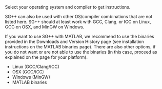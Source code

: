 Select your operating system and compiler to get instructions.

SG++ can also be used with other OS/compiler combinations that are not listed here. SG++ should at least work with GCC, Clang, or ICC on Linux, GCC on OSX, and MinGW on Windows.

If you want to use SG++ with MATLAB, we recommend to use the binaries provided in the Downloads and Version History page (see installation instructions on the MATLAB binaries page). There are also other options, if you do not want or are not able to use the binaries (in this case, proceed as explained on the page for your platform).

* Linux (GCC/Clang/ICC)
* OSX (GCC/ICC)
* Windows (MinGW)
* MATLAB binaries

